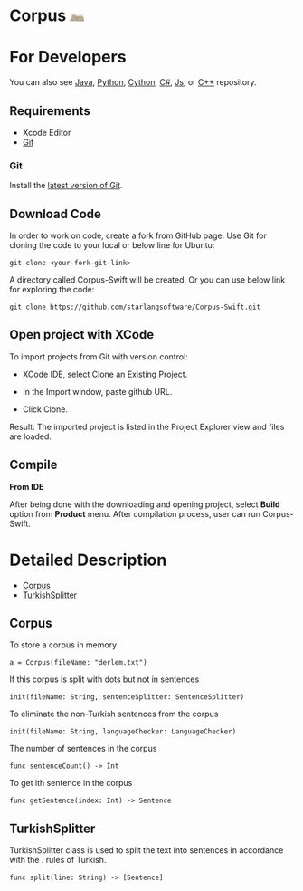 Corpus [<img src="https://github.com/StarlangSoftware/Corpus/blob/master/video.jpg" width="5%">](https://youtu.be/xTrdKY5uI08)
============

For Developers
============
You can also see [Java](https://github.com/starlangsoftware/Corpus), [Python](https://github.com/starlangsoftware/Corpus-Py), [Cython](https://github.com/starlangsoftware/Corpus-Cy), [C#](https://github.com/starlangsoftware/Corpus-CS), [Js](https://github.com/starlangsoftware/Corpus-Js), or [C++](https://github.com/starlangsoftware/Corpus-CPP) repository.

## Requirements

* Xcode Editor
* [Git](#git)

### Git

Install the [latest version of Git](https://git-scm.com/book/en/v2/Getting-Started-Installing-Git).

## Download Code

In order to work on code, create a fork from GitHub page. 
Use Git for cloning the code to your local or below line for Ubuntu:

	git clone <your-fork-git-link>

A directory called Corpus-Swift will be created. Or you can use below link for exploring the code:

	git clone https://github.com/starlangsoftware/Corpus-Swift.git

## Open project with XCode

To import projects from Git with version control:

* XCode IDE, select Clone an Existing Project.

* In the Import window, paste github URL.

* Click Clone.

Result: The imported project is listed in the Project Explorer view and files are loaded.


## Compile

**From IDE**

After being done with the downloading and opening project, select **Build** option from **Product** menu. After compilation process, user can run Corpus-Swift.

Detailed Description
============

+ [Corpus](#corpus)
+ [TurkishSplitter](#turkishsplitter)

## Corpus

To store a corpus in memory

	a = Corpus(fileName: "derlem.txt")

If this corpus is split with dots but not in sentences

	init(fileName: String, sentenceSplitter: SentenceSplitter)

To eliminate the non-Turkish sentences from the corpus

	init(fileName: String, languageChecker: LanguageChecker)

The number of sentences in the corpus

	func sentenceCount() -> Int

To get ith sentence in the corpus

	func getSentence(index: Int) -> Sentence

## TurkishSplitter

TurkishSplitter class is used to split the text into sentences in accordance with the . rules of Turkish.

	func split(line: String) -> [Sentence]
